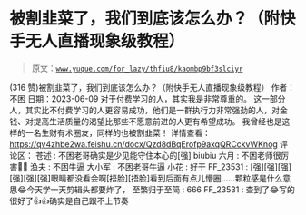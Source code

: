 # 被割韭菜了，我们到底该怎么办？（附快手无人直播现象级教程）

> 原文：[`www.yuque.com/for_lazy/thfiu8/kaombp9bf3slciyr`](https://www.yuque.com/for_lazy/thfiu8/kaombp9bf3slciyr)

<ne-h2 id="6ce5ce5e" data-lake-id="6ce5ce5e"><ne-heading-ext><ne-heading-anchor></ne-heading-anchor><ne-heading-fold></ne-heading-fold></ne-heading-ext><ne-heading-content><ne-text id="udc69f38e">(316 赞)被割韭菜了，我们到底该怎么办？（附快手无人直播现象级教程）</ne-text></ne-heading-content></ne-h2> <ne-p id="u85d55980" data-lake-id="u85d55980"><ne-text id="ud61bbb2f">作者： 不困</ne-text></ne-p> <ne-p id="u1860dede" data-lake-id="u1860dede"><ne-text id="uee297a65">日期：2023-06-09</ne-text></ne-p> <ne-p id="u32d1a636" data-lake-id="u32d1a636"><ne-text id="u15dae6ae" ne-bold="true">对于付费学习的人，其实我是非常尊重的</ne-text><ne-text id="u2487e441">。</ne-text></ne-p> <ne-p id="ua75d1d29" data-lake-id="ua75d1d29"><ne-text id="u31ab8f5a">这一部分人，其实比不付费学习的人更容易成功，</ne-text><ne-text id="u69b2a0c3" ne-bold="true">他们是一群执行力非常强劲的人，对金钱、对提高生活质量的渴望比那些不愿意前进的人更有希望成功</ne-text><ne-text id="u14dd8520">。</ne-text></ne-p> <ne-p id="u0cdf70a7" data-lake-id="u0cdf70a7"><ne-text id="u12429817">我曾经也是这样的一名生财有术圈友，同样的也被割韭菜！</ne-text></ne-p> <ne-p id="uae8ee14f" data-lake-id="uae8ee14f"><ne-text id="u9b563834">详情查看：</ne-text>[<ne-text id="u938466d1">https://qv4zhbe2wa.feishu.cn/docx/Qzd8dBqErofp9axqQRCckvWKnog</ne-text>](https://qv4zhbe2wa.feishu.cn/docx/Qzd8dBqErofp9axqQRCckvWKnog)</ne-p> <ne-hole id="uba577d4e" data-lake-id="uba577d4e"><ne-card data-card-name="hr" data-card-type="block" id="LbRsp" data-event-boundary="card"><ne-p id="u8478ebf6" data-lake-id="u8478ebf6"><ne-text id="u626973ef">评论区：</ne-text></ne-p> <ne-p id="u6f1f0996" data-lake-id="u6f1f0996"><ne-text id="ua3265072">苍述 : 不困老哥确实是少见能守住本心的[强]</ne-text> <ne-text id="u0e671cd5">biubiu 六月 : 不困老师很厉害👍🏻</ne-text> <ne-text id="u5c2545df">渔夫 : 不困牛逼</ne-text> <ne-text id="u47ee6b4a">大小军 : 不困老哥牛逼</ne-text> <ne-text id="ua6654644">小花 : 好干</ne-text> <ne-text id="uee4f99e6">FF_23531 : [强][强][强][强][强][强]眼睛都没看会啊[捂脸][捂脸]看到后面有点儿懵圈……颗粒感是什么意思😂今天学一天剪辑头都要炸了，</ne-text> <ne-text id="ucb3ebbdb">至繁归于至简 : 666</ne-text> <ne-text id="uf9bc2ee0">FF_23531 : 查到了😂写的很好了👍👍确实是自己跟不上节奏</ne-text></ne-p></ne-card></ne-hole>